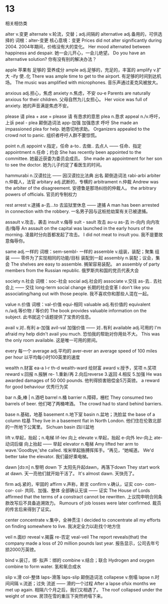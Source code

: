 # 13
相关相仿类

alter    v.变更
alternate     v.轮流，交替；adj.间隔的
alternative    adj.备用的，可供选择的
词根：alter-变更
核心意境：变更
Prices did not alter significantly during 2004.
2004年期间，价格没有大的变化。
Her mood alternated between happiness and despair.
她一会儿开心，一会儿绝望。
Do you have an alternative solution?
你有没有别的解决办法？

apple   苹果有 足够的  营养成分
ample    adj.足够的，充足的，丰富的
amplify    v.扩大
-ify 使..化
There was ample time to get to the airport.
有足够的时间到达机场。
The music was amplified with microphones.
音乐声通过麦克风被放大。

anxious    adj.担心，焦虑
anxiety    n.焦虑，不安
ou-e
Parents are naturally anxious for their children.
父母自然为儿女担心。
Her voice was full of anxiety.
她的声音满是焦虑不安。

please     请     plea + ase  = please  请 有恳求的意思
plea    n.恳求
appeal    n./v.呼吁，上诉
peal - plea    颠倒造词法   app-加强   加强恳求  呼吁
She made an impassioned plea for help.
她恳切地求助。
Organizers appealed to the crowd not to panic.
组织者呼吁人群不要惊慌。

point     n.点
appoint    v.指定，任命
a-to.. 去做..   去点人  —— 任命、指定
appointment    n.任命；约会
She has recently been appointed to the committee.
她最近获委为委员会成员。
She made an appointment for her son to see the doctor.
她为儿子约定了看医生的时间。

hammurabi    n.汉谟拉比     —— 因汉谟拉比法典 出名
颠倒造词法 rabi-arbi
arbiter    n.仲裁人，法官
arbitary    adj.武断的，专横的
arbitrament    n.仲裁
Andrew was the arbiter of the disagreement.
安德鲁是那场纠纷的仲裁人。
the arbitrary powers of officials.
官员的专制权力

rest
arrest    v.逮捕
a-去...to    去监狱里休息 ——  逮捕
A man has been arrested in connection with the robbery.
一名男子因与这桩抢劫案有关已被逮捕。

assault    v.攻击，袭击
insult    v.侮辱
sult - sault 攻击  au-u    as-去   in-向内  向内攻击/侮辱
An assault on the capital was launched in the early hours of the morning.
凌晨时分向首都发起了攻击。
I did not meat to insult you.
我不是要故意侮辱你。

same     adj.一样的
词根：sem-sembl-  一样的
assemble     v.组装，装配；聚集
组装 ——  零件为了实现相同的功能/目标 装配到一起
assembly    n.装配；议会，集会
The shelves are easy to assemble.
搁架容易装配。
an assembly of party members from the Russian republic.
俄罗斯共和国的党员代表大会

society    n.社会
词根：soc-社会
social    adj.社会的
associate    v.交往
as-去..   去社会上   ——  交往
long-term social change
长期的社会变革
I don't like you associating/hang out with those people.
我不喜欢你和那些人混在一起。

value    n.价值
词根：val-价值  equi-相同
valuable    adj.有价值的
equivalent    n./adj.等价物 / 等价的
The book provides valuable information on the subject.
此书就这个话题提供了宝贵的信息。

avail    v.对..有利
a-加强  avil-val   加强价值   —— 对..有利
available    adj.可用的
I'm afraid my help didn't avail you much.
恐怕我的帮助对你用处不大。
This was the only room available.
这是唯一可用的房间。

every    每一个
average    adj.平均的
aver-ever
an average speed of 100 miles per hour
以平均每小时100英里的速度

wealth     n.财富
ea-a   l-r th-d   wealth-ward   给财富
award    v.授予，奖项 n.奖项
reward    v.回报   n.报酬
re- 1.重新/再  2.向后reverse 3.返回 4.相反 5.加强
He was awarded damages of 50 000 pounds.
他判得损害赔偿金5万英镑。
a reward for good behaviour
优秀行为奖

bar     n.条,棒 | n.酒吧
barrel    n.桶
barrier   n.障碍，栅栏
They consumed two barrels of beer.
他们喝了两桶啤酒。
The crowd had to stand behind barriers.

base    n.基础，地基
basement    n.地下室
basin    n.盆地；洗脸盆
the base of a column
柱基
They live in a basement flat in North London.
他们住在伦敦北部的一所地下公寓里。
Sichuan basin
四川盆地

lift     v.举起，抬起；n.电梯
lif-lev   向上
elevate    v.举起，抬起
e-向外  lev-向上  ate-动词后缀  向上抬起 —— 举起
elevator    n.电梯
Amy lifted her arm to wave.'Goodbye,'she called.
埃米举起胳膊挥挥手。“再见，“她喊道。
We'd better take the elevator.
我们最好乘电梯。

dawn [dɔːn]   n.黎明
down    下
太阳先升起dawn，再落下down
They start work at dawn.
天一亮他们就开始干活了。
It's almost dawn.
天快亮了。

firm    adj.紧的，牢固的
affirm    v.声称，断言
confirm    v.确认，证实
con- com- cor- col- 共同、加强、整体 全部确认无误 —— 证实
The House of Lords affirmed that the terms of a constract cannot be rewritten.
上议院申明合同条款改写后不具备追溯效力。
Rumours of job losses were later confirmed.
裁员的传言后来得到了证实。

center
concentrate    v.集中，全神贯注
I decided to concentrate all my efforts on finding somewhere to live.
我决定全力以赴找个地方住

veil    n.面纱
reveal    v.揭露
re-否定  veal-veil
The report reveals(that) the company made a loss of 20 million pounds last year.
报告显示，公司去年亏损2000万英镑。

bind    v.装订，绑·
拟声：绑的
combine    v.结合；联合
Hydrogen and oxygen combine to form water.
氢和氧合成水

slip    v.滑
col-整体  laps-滑落   laps-slip  颠倒造词法
collapese     v.倒塌
lapse    n.时间间隔  v.流逝；过失
流逝 ——  滑的一个过程
After a lapse ofsix months we met up again.
相隔六个月之后，我们又相遇了。
The roof collapsed under the weight of snow.
房顶在雪的重压下突然坍塌下来。